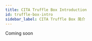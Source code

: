 ```yaml
---
title: CITA Truffle Box Introduction
id: truffle-box-intro
sidebar_label: CITA Truffle Box 简介
---
```

Coming soon